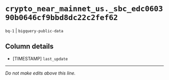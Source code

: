 # `crypto_near_mainnet_us._sbc_edc060390b0646cf9bbd8dc22c2fef62`
`bq-1` | `bigquery-public-data`

## Column details
* [TIMESTAMP] `last_update`

-------------------------------------------------------------------------------
*Do not make edits above this line.*
